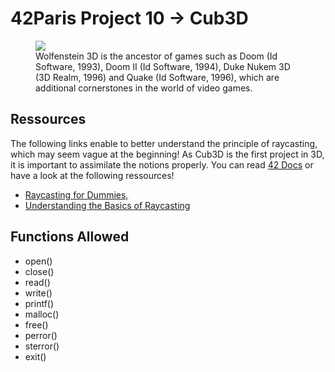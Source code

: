 <hmtl>
  <h1><strong>42Paris Project 10 -> Cub3D</strong></h1>
  <figure>
    <img src= "https://img.itch.zone/aW1hZ2UvMjk3MTU4LzE0NTE2NzcucG5n/original/3BKF2z.png">
    <figcaption>Wolfenstein 3D is the ancestor of games such as Doom (Id Software, 1993), Doom II (Id Software, 1994), Duke Nukem 3D (3D Realm, 1996) and Quake (Id Software, 1996), which are additional cornerstones in the world of video games.</figcaption>
  </figure>
<main>
  <section>
    <h2><strong>Ressources</strong></h2>

<p>
  The following links enable to better understand the principle of raycasting, which may seem vague at the beginning! As Cub3D is the first project in 3D, it is important to assimilate the notions properly. You can read <a href="https://harm-smits.github.io/42docs/projects/cub3d">42 Docs</a> or have a look at the following ressources!
</p>
<ul>
  <li><a href="https://guy-grave.developpez.com/tutoriels/jeux/doom-wolfenstein-raycasting/">Raycasting for Dummies,</a></li>
  <li><a href="https://en.wikipedia.org/wiki/Ray_casting">Understanding the Basics of Raycasting</a></li>
</ul>
  </section>

  <section>
    <h2><strong>Functions Allowed</strong></h2>
<ul>
    <li>open()</li>
    <li>close()</li>
    <li>read()</li>
    <li>write()</li>
    <li>printf()</li>
    <li>malloc()</li>
    <li>free()</li>
    <li>perror()</li>
    <li>sterror()</li>
    <li>exit()</li>
  </ul>
  </section>

</main>
</html>